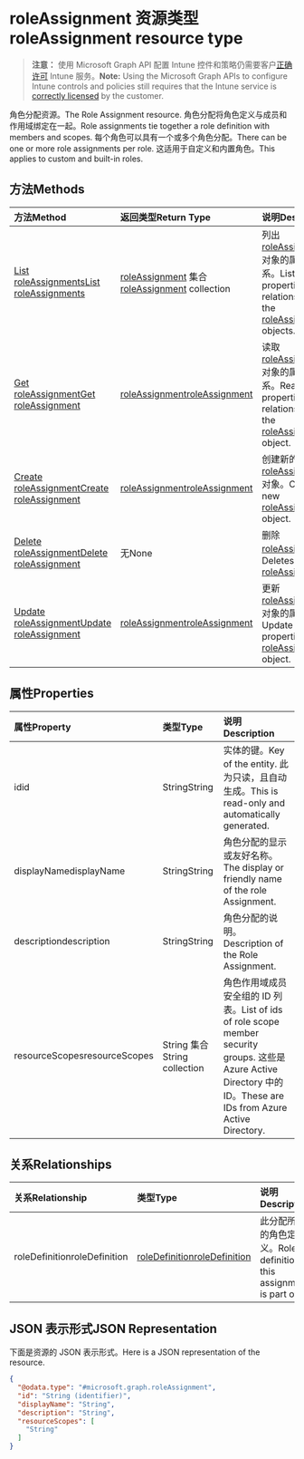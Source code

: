 # <a name="roleassignment-resource-type"></a><span data-ttu-id="718aa-101">roleAssignment 资源类型</span><span class="sxs-lookup"><span data-stu-id="718aa-101">roleAssignment resource type</span></span>

> <span data-ttu-id="718aa-102">**注意：** 使用 Microsoft Graph API 配置 Intune 控件和策略仍需要客户[正确许可](https://go.microsoft.com/fwlink/?linkid=839381) Intune 服务。</span><span class="sxs-lookup"><span data-stu-id="718aa-102">**Note:** Using the Microsoft Graph APIs to configure Intune controls and policies still requires that the Intune service is [correctly licensed](https://go.microsoft.com/fwlink/?linkid=839381) by the customer.</span></span>

<span data-ttu-id="718aa-103">角色分配资源。</span><span class="sxs-lookup"><span data-stu-id="718aa-103">The Role Assignment resource.</span></span> <span data-ttu-id="718aa-104">角色分配将角色定义与成员和作用域绑定在一起。</span><span class="sxs-lookup"><span data-stu-id="718aa-104">Role assignments tie together a role definition with members and scopes.</span></span> <span data-ttu-id="718aa-105">每个角色可以具有一个或多个角色分配。</span><span class="sxs-lookup"><span data-stu-id="718aa-105">There can be one or more role assignments per role.</span></span> <span data-ttu-id="718aa-106">这适用于自定义和内置角色。</span><span class="sxs-lookup"><span data-stu-id="718aa-106">This applies to custom and built-in roles.</span></span>
## <a name="methods"></a><span data-ttu-id="718aa-107">方法</span><span class="sxs-lookup"><span data-stu-id="718aa-107">Methods</span></span>
|<span data-ttu-id="718aa-108">方法</span><span class="sxs-lookup"><span data-stu-id="718aa-108">Method</span></span>|<span data-ttu-id="718aa-109">返回类型</span><span class="sxs-lookup"><span data-stu-id="718aa-109">Return Type</span></span>|<span data-ttu-id="718aa-110">说明</span><span class="sxs-lookup"><span data-stu-id="718aa-110">Description</span></span>|
|:---|:---|:---|
|[<span data-ttu-id="718aa-111">List roleAssignments</span><span class="sxs-lookup"><span data-stu-id="718aa-111">List roleAssignments</span></span>](../api/intune_rbac_roleassignment_list.md)|<span data-ttu-id="718aa-112">[roleAssignment](../resources/intune_rbac_roleassignment.md) 集合</span><span class="sxs-lookup"><span data-stu-id="718aa-112">[roleAssignment](../resources/intune_rbac_roleassignment.md) collection</span></span>|<span data-ttu-id="718aa-113">列出 [roleAssignment](../resources/intune_rbac_roleassignment.md) 对象的属性和关系。</span><span class="sxs-lookup"><span data-stu-id="718aa-113">List properties and relationships of the [roleAssignment](../resources/intune_rbac_roleassignment.md) objects.</span></span>|
|[<span data-ttu-id="718aa-114">Get roleAssignment</span><span class="sxs-lookup"><span data-stu-id="718aa-114">Get roleAssignment</span></span>](../api/intune_rbac_roleassignment_get.md)|[<span data-ttu-id="718aa-115">roleAssignment</span><span class="sxs-lookup"><span data-stu-id="718aa-115">roleAssignment</span></span>](../resources/intune_rbac_roleassignment.md)|<span data-ttu-id="718aa-116">读取 [roleAssignment](../resources/intune_rbac_roleassignment.md) 对象的属性和关系。</span><span class="sxs-lookup"><span data-stu-id="718aa-116">Read properties and relationships of the [roleAssignment](../resources/intune_rbac_roleassignment.md) object.</span></span>|
|[<span data-ttu-id="718aa-117">Create roleAssignment</span><span class="sxs-lookup"><span data-stu-id="718aa-117">Create roleAssignment</span></span>](../api/intune_rbac_roleassignment_create.md)|[<span data-ttu-id="718aa-118">roleAssignment</span><span class="sxs-lookup"><span data-stu-id="718aa-118">roleAssignment</span></span>](../resources/intune_rbac_roleassignment.md)|<span data-ttu-id="718aa-119">创建新的 [roleAssignment](../resources/intune_rbac_roleassignment.md) 对象。</span><span class="sxs-lookup"><span data-stu-id="718aa-119">Create a new [roleAssignment](../resources/intune_rbac_roleassignment.md) object.</span></span>|
|[<span data-ttu-id="718aa-120">Delete roleAssignment</span><span class="sxs-lookup"><span data-stu-id="718aa-120">Delete roleAssignment</span></span>](../api/intune_rbac_roleassignment_delete.md)|<span data-ttu-id="718aa-121">无</span><span class="sxs-lookup"><span data-stu-id="718aa-121">None</span></span>|<span data-ttu-id="718aa-122">删除 [roleAssignment](../resources/intune_rbac_roleassignment.md)。</span><span class="sxs-lookup"><span data-stu-id="718aa-122">Deletes a [roleAssignment](../resources/intune_rbac_roleassignment.md).</span></span>|
|[<span data-ttu-id="718aa-123">Update roleAssignment</span><span class="sxs-lookup"><span data-stu-id="718aa-123">Update roleAssignment</span></span>](../api/intune_rbac_roleassignment_update.md)|[<span data-ttu-id="718aa-124">roleAssignment</span><span class="sxs-lookup"><span data-stu-id="718aa-124">roleAssignment</span></span>](../resources/intune_rbac_roleassignment.md)|<span data-ttu-id="718aa-125">更新 [roleAssignment](../resources/intune_rbac_roleassignment.md) 对象的属性。</span><span class="sxs-lookup"><span data-stu-id="718aa-125">Update the properties of a [roleAssignment](../resources/intune_rbac_roleassignment.md) object.</span></span>|

## <a name="properties"></a><span data-ttu-id="718aa-126">属性</span><span class="sxs-lookup"><span data-stu-id="718aa-126">Properties</span></span>
|<span data-ttu-id="718aa-127">属性</span><span class="sxs-lookup"><span data-stu-id="718aa-127">Property</span></span>|<span data-ttu-id="718aa-128">类型</span><span class="sxs-lookup"><span data-stu-id="718aa-128">Type</span></span>|<span data-ttu-id="718aa-129">说明</span><span class="sxs-lookup"><span data-stu-id="718aa-129">Description</span></span>|
|:---|:---|:---|
|<span data-ttu-id="718aa-130">id</span><span class="sxs-lookup"><span data-stu-id="718aa-130">id</span></span>|<span data-ttu-id="718aa-131">String</span><span class="sxs-lookup"><span data-stu-id="718aa-131">String</span></span>|<span data-ttu-id="718aa-132">实体的键。</span><span class="sxs-lookup"><span data-stu-id="718aa-132">Key of the entity.</span></span> <span data-ttu-id="718aa-133">此为只读，且自动生成。</span><span class="sxs-lookup"><span data-stu-id="718aa-133">This is read-only and automatically generated.</span></span>|
|<span data-ttu-id="718aa-134">displayName</span><span class="sxs-lookup"><span data-stu-id="718aa-134">displayName</span></span>|<span data-ttu-id="718aa-135">String</span><span class="sxs-lookup"><span data-stu-id="718aa-135">String</span></span>|<span data-ttu-id="718aa-136">角色分配的显示或友好名称。</span><span class="sxs-lookup"><span data-stu-id="718aa-136">The display or friendly name of the role Assignment.</span></span>|
|<span data-ttu-id="718aa-137">description</span><span class="sxs-lookup"><span data-stu-id="718aa-137">description</span></span>|<span data-ttu-id="718aa-138">String</span><span class="sxs-lookup"><span data-stu-id="718aa-138">String</span></span>|<span data-ttu-id="718aa-139">角色分配的说明。</span><span class="sxs-lookup"><span data-stu-id="718aa-139">Description of the Role Assignment.</span></span>|
|<span data-ttu-id="718aa-140">resourceScopes</span><span class="sxs-lookup"><span data-stu-id="718aa-140">resourceScopes</span></span>|<span data-ttu-id="718aa-141">String 集合</span><span class="sxs-lookup"><span data-stu-id="718aa-141">String collection</span></span>|<span data-ttu-id="718aa-142">角色作用域成员安全组的 ID 列表。</span><span class="sxs-lookup"><span data-stu-id="718aa-142">List of ids of role scope member security groups.</span></span>  <span data-ttu-id="718aa-143">这些是 Azure Active Directory 中的 ID。</span><span class="sxs-lookup"><span data-stu-id="718aa-143">These are IDs from Azure Active Directory.</span></span>|

## <a name="relationships"></a><span data-ttu-id="718aa-144">关系</span><span class="sxs-lookup"><span data-stu-id="718aa-144">Relationships</span></span>
|<span data-ttu-id="718aa-145">关系</span><span class="sxs-lookup"><span data-stu-id="718aa-145">Relationship</span></span>|<span data-ttu-id="718aa-146">类型</span><span class="sxs-lookup"><span data-stu-id="718aa-146">Type</span></span>|<span data-ttu-id="718aa-147">说明</span><span class="sxs-lookup"><span data-stu-id="718aa-147">Description</span></span>|
|:---|:---|:---|
|<span data-ttu-id="718aa-148">roleDefinition</span><span class="sxs-lookup"><span data-stu-id="718aa-148">roleDefinition</span></span>|[<span data-ttu-id="718aa-149">roleDefinition</span><span class="sxs-lookup"><span data-stu-id="718aa-149">roleDefinition</span></span>](../resources/intune_rbac_roledefinition.md)|<span data-ttu-id="718aa-150">此分配所属的角色定义。</span><span class="sxs-lookup"><span data-stu-id="718aa-150">Role definition this assignment is part of.</span></span>|

## <a name="json-representation"></a><span data-ttu-id="718aa-151">JSON 表示形式</span><span class="sxs-lookup"><span data-stu-id="718aa-151">JSON Representation</span></span>
<span data-ttu-id="718aa-152">下面是资源的 JSON 表示形式。</span><span class="sxs-lookup"><span data-stu-id="718aa-152">Here is a JSON representation of the resource.</span></span>
<!-- {
  "blockType": "resource",
  "keyProperty": "id",
  "@odata.type": "microsoft.graph.roleAssignment"
}
-->
``` json
{
  "@odata.type": "#microsoft.graph.roleAssignment",
  "id": "String (identifier)",
  "displayName": "String",
  "description": "String",
  "resourceScopes": [
    "String"
  ]
}
```



